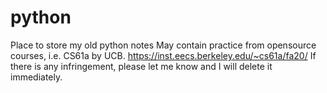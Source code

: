 # python
Place to store my old python notes
May contain practice from opensource courses, i.e. CS61a by UCB. https://inst.eecs.berkeley.edu/~cs61a/fa20/
If there is any infringement, please let me know and I will delete it immediately.
